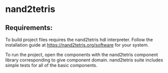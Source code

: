 # nand2tetris 

## Requirements:

To build project files requires the nand2tetris hdl interpreter. Follow the installation guide at https://nand2tetris.org/software for your system.

To run the project, open the components with the nand2tetris component library corresponding to give component domain. nand2tetris suite includes simple tests for all of the basic components. 
